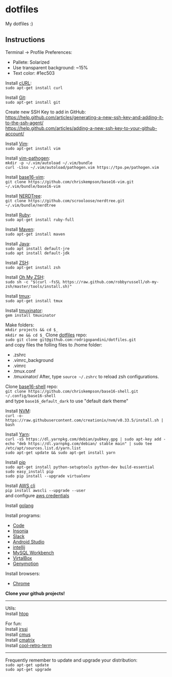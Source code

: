 # dotfiles
My dotfiles :)

## Instructions
Terminal -> Profile Preferences:
- Pallete: Solarized 
- Use transparent background: ~15%
- Text color: #1ec503

Install [cURL](https://curl.haxx.se/):  
`sudo apt-get install curl`

Install [Git](https://git-scm.com/):  
`sudo apt-get install git`

Create new SSH Key to add in GitHub:  
https://help.github.com/articles/generating-a-new-ssh-key-and-adding-it-to-the-ssh-agent/  
https://help.github.com/articles/adding-a-new-ssh-key-to-your-github-account/  

Install [Vim](http://www.vim.org/):  
`sudo apt-get install vim`  

Install [vim-pathogen](https://github.com/tpope/vim-pathogen):  
`mkdir -p ~/.vim/autoload ~/.vim/bundle`  
`curl -LSso ~/.vim/autoload/pathogen.vim https://tpo.pe/pathogen.vim`  

Install [base16-vim](https://github.com/chriskempson/base16-vim):  
`git clone https://github.com/chriskempson/base16-vim.git ~/.vim/bundle/base16-vim`  

Install [NERDTree](https://github.com/scrooloose/nerdtree):  
`git clone https://github.com/scrooloose/nerdtree.git ~/.vim/bundle/nerdtree`

Install [Ruby](https://www.ruby-lang.org):  
`sudo apt-get install ruby-full`

Install [Maven](http://www.mkyong.com/maven/how-to-install-maven-in-ubuntu/):  
`sudo apt-get install maven`  

Install [Java](https://www.digitalocean.com/community/tutorials/how-to-install-java-with-apt-on-ubuntu-18-04):  
`sudo apt install default-jre`    
`sudo apt install default-jdk`  

Install [ZSH](https://github.com/robbyrussell/oh-my-zsh/wiki/Installing-ZSH):  
`sudo apt-get install zsh`

Install [Oh My ZSH](http://ohmyz.sh/):  
`sudo sh -c "$(curl -fsSL https://raw.github.com/robbyrussell/oh-my-zsh/master/tools/install.sh)"`

Install [tmux](https://github.com/tmux/tmux/wiki):  
`sudo apt-get install tmux`

Install [tmuxinator](https://github.com/tmuxinator/tmuxinator):  
`gem install tmuxinator`

Make folders:  
`mkdir projects && cd $_`  
`mkdir me && cd $_`
Clone [dotfiles](https://github.com/rodrigopandini/dotfiles) repo:  
`sudo git clone git@github.com:rodrigopandini/dotfiles.git`  
and copy files the folling files to /home folder:  
  - .zshrc
  - .vimrc_background
  - .vimrc
  - .tmux.conf
  - .tmuxinator/
After, type `source ~/.zshrc` to reload zsh configurations.  

Clone [base16-shell](https://github.com/chriskempson/base16-shell) repo:  
`git clone https://github.com/chriskempson/base16-shell.git ~/.config/base16-shell`  
and type `base16_default_dark` to use "default dark theme"

Install [NVM](https://github.com/creationix/nvm):  
`curl -o- https://raw.githubusercontent.com/creationix/nvm/v0.33.5/install.sh | bash`

Install [Yarn](https://yarnpkg.com/lang/en/docs/install/):  
`curl -sS https://dl.yarnpkg.com/debian/pubkey.gpg | sudo apt-key add -
echo "deb https://dl.yarnpkg.com/debian/ stable main" | sudo tee /etc/apt/sources.list.d/yarn.list`  
`sudo apt-get update && sudo apt-get install yarn`

Install [pip](https://www.saltycrane.com/blog/2010/02/how-install-pip-ubuntu/)  
`sudo apt-get install python-setuptools python-dev build-essential`  
`sudo easy_install pip`  
`sudo pip install --upgrade virtualenv`   

Install [AWS cli](http://docs.aws.amazon.com/pt_br/cli/latest/userguide/installing.html)  
`pip install awscli --upgrade --user`  
and configure [aws credentials](http://docs.aws.amazon.com/pt_br/cli/latest/userguide/cli-chap-getting-started.html)  

Install [golang](https://golang.org/doc/install)  

Install programs:  
- [Code](https://code.visualstudio.com/)
- [Insonia](https://insomnia.rest/)  
- [Slack](https://slack.com/downloads/linux)  
- [Android Studio](https://developer.android.com/studio/)  
- [intellij](https://www.jetbrains.com/idea/download/#section=linux)
- [MySQL Workbench](https://dev.mysql.com/doc/workbench/en/wb-installing-linux.html)  
- [VirtalBox](https://www.virtualbox.org/wiki/Linux_Downloads)  
- [Genymotion](https://www.genymotion.com/download/)  

Install browsers:  
- [Chrome](https://www.google.com.br/chrome/browser/desktop/index.html)  


**Clone your github projects!**  

----

Utils:  
Install [htop](http://hisham.hm/htop/)

For fun:  
Install [irssi](https://irssi.org/)  
Install [cmus](https://cmus.github.io/)  
Install [cmatrix](http://www.asty.org/cmatrix/)  
Install [cool-retro-term](https://github.com/Swordfish90/cool-retro-term)  

----

Frequently remember to update and upgrade your distribution:  
`sudo apt-get update`  
`sudo apt-get upgrade`  
